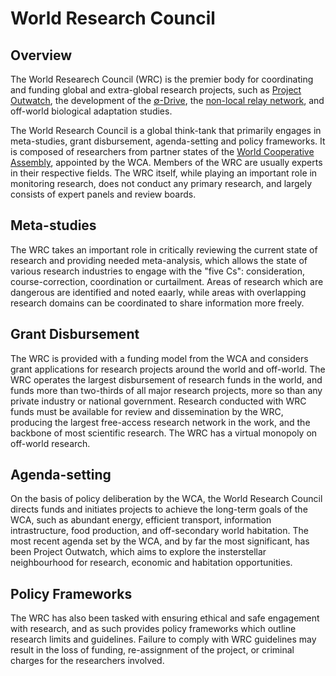 # World Research Council

## Overview

The World Researech Council (WRC) is the premier body for coordinating and funding global and extra-global research projects, such as [Project Outwatch](wrc_projectoutwatch_overview.md), the development of the [∅-Drive](null_drive_overview), the [non-local relay network](wrc_nonlocalrelay_overview), and off-world biological adaptation studies.

The World Research Council is a global think-tank that primarily engages in meta-studies, grant disbursement, agenda-setting and policy frameworks.  It is composed of researchers from partner states of the [World Cooperative Assembly](wca_overview), appointed by the WCA.  Members of the WRC are usually experts in their respective fields.  The WRC itself, while playing an important role in monitoring research, does not conduct any primary research, and largely consists of expert panels and review boards.

## Meta-studies

The WRC takes an important role in critically reviewing the current state of research and providing needed meta-analysis, which allows the state of various research industries to engage with the "five Cs": consideration, course-correction, coordination or curtailment.  Areas of research which are dangerous are identified and noted eaarly, while areas with overlapping research domains can be coordinated to share information more freely.

## Grant Disbursement

The WRC is provided with a funding model from the WCA and considers grant applications for research projects around the world and off-world.  The WRC operates the largest disbursement of research funds in the world, and funds more than two-thirds of all major research projects, more so than any private industry or national government.  Research conducted with WRC funds must be available for review and dissemination by the WRC, producing the largest free-access research network in the work, and the backbone of most scientific research.  The WRC has a virtual monopoly on off-world research.

## Agenda-setting

On the basis of policy deliberation by the WCA, the World Research Council directs funds and initiates projects to achieve the long-term goals of the WCA, such as abundant energy, efficient transport, information intrastructure, food production, and off-secondary world habitation.  The most recent agenda set by the WCA, and by far the most significant, has been Project Outwatch, which aims to explore the insterstellar neighbourhood for research, economic and habitation opportunities.

## Policy Frameworks

The WRC has also been tasked with ensuring ethical and safe engagement with research, and as such provides policy frameworks which outline research limits and guidelines.  Failure to comply with WRC guidelines may result in the loss of funding, re-assignment of the project, or criminal charges for the researchers involved.
